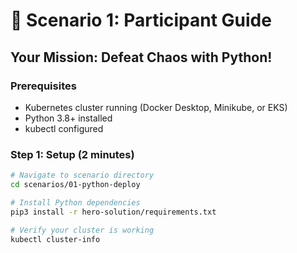 # 🎯 Scenario 1: Participant Guide

## Your Mission: Defeat Chaos with Python!

### Prerequisites
- Kubernetes cluster running (Docker Desktop, Minikube, or EKS)
- Python 3.8+ installed
- kubectl configured

### Step 1: Setup (2 minutes)
```bash
# Navigate to scenario directory
cd scenarios/01-python-deploy

# Install Python dependencies
pip3 install -r hero-solution/requirements.txt

# Verify your cluster is working
kubectl cluster-info